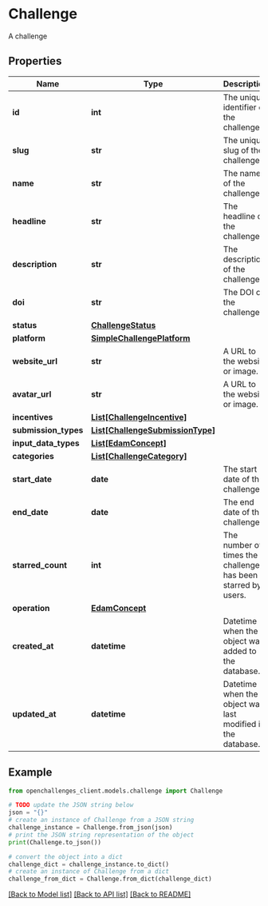 # Challenge

A challenge

## Properties

Name | Type | Description | Notes
------------ | ------------- | ------------- | -------------
**id** | **int** | The unique identifier of the challenge. | 
**slug** | **str** | The unique slug of the challenge. | 
**name** | **str** | The name of the challenge. | 
**headline** | **str** | The headline of the challenge. | [optional] 
**description** | **str** | The description of the challenge. | 
**doi** | **str** | The DOI of the challenge. | [optional] 
**status** | [**ChallengeStatus**](ChallengeStatus.md) |  | 
**platform** | [**SimpleChallengePlatform**](SimpleChallengePlatform.md) |  | [optional] 
**website_url** | **str** | A URL to the website or image. | [optional] 
**avatar_url** | **str** | A URL to the website or image. | [optional] 
**incentives** | [**List[ChallengeIncentive]**](ChallengeIncentive.md) |  | 
**submission_types** | [**List[ChallengeSubmissionType]**](ChallengeSubmissionType.md) |  | 
**input_data_types** | [**List[EdamConcept]**](EdamConcept.md) |  | [optional] 
**categories** | [**List[ChallengeCategory]**](ChallengeCategory.md) |  | 
**start_date** | **date** | The start date of the challenge. | [optional] 
**end_date** | **date** | The end date of the challenge. | [optional] 
**starred_count** | **int** | The number of times the challenge has been starred by users. | [default to 0]
**operation** | [**EdamConcept**](EdamConcept.md) |  | [optional] 
**created_at** | **datetime** | Datetime when the object was added to the database. | 
**updated_at** | **datetime** | Datetime when the object was last modified in the database. | 

## Example

```python
from openchallenges_client.models.challenge import Challenge

# TODO update the JSON string below
json = "{}"
# create an instance of Challenge from a JSON string
challenge_instance = Challenge.from_json(json)
# print the JSON string representation of the object
print(Challenge.to_json())

# convert the object into a dict
challenge_dict = challenge_instance.to_dict()
# create an instance of Challenge from a dict
challenge_from_dict = Challenge.from_dict(challenge_dict)
```
[[Back to Model list]](../README.md#documentation-for-models) [[Back to API list]](../README.md#documentation-for-api-endpoints) [[Back to README]](../README.md)


